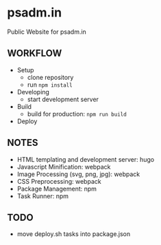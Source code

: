 psadm.in
========

Public Website for psadm.in

WORKFLOW
--------

* Setup
    * clone repository
    * run `npm install`
* Developing
    * start development server
* Build
    * build for production: `npm run build`
* Deploy

NOTES
-----

* HTML templating and development server: hugo
* Javascript Minification: webpack
* Image Processing (svg, png, jpg): webpack
* CSS Preprocessing: webpack
* Package Management: npm
* Task Runner: npm

TODO
----
* move deploy.sh tasks into package.json
